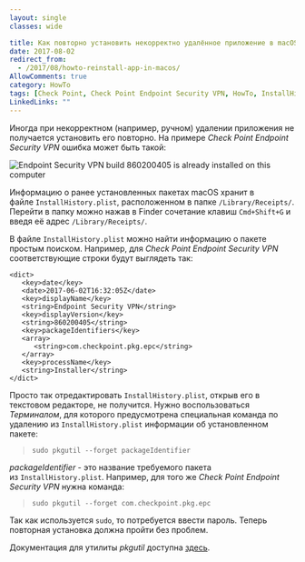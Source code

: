 ```yaml
---
layout: single
classes: wide

title: Как повторно установить некорректно удалённое приложение в macOS?
date: 2017-08-02
redirect_from:
  - /2017/08/howto-reinstall-app-in-macos/
AllowComments: true
category: HowTo
tags: [Check Point, Check Point Endpoint Security VPN, HowTo, InstallHistory.plist, macOS, macOS Sierra, pkgutil]
LinkedLinks: ""
---
```

Иногда при некорректном (например, ручном) удалении приложения не получается установить его повторно. На примере _Check Point Endpoint Security VPN_ ошибка может быть такой:

![Endpoint Security VPN build 860200405 is already installed on this computer](/assets/images/2017/Endpoint-Security-VPN-build-860200405-is-already-installed-on-this-computer.jpg)

Информацию о ранее установленных пакетах macOS хранит в файле `InstallHistory.plist`, расположенном в папке `/Library/Receipts/`. Перейти в папку можно нажав в Finder сочетание клавиш `Cmd+Shift+G` и введя её адрес `/Library/Receipts/`.

В файле `InstallHistory.plist` можно найти информацию о пакете простым поиском. Например, для _Check Point Endpoint Security VPN_ соответствующие строки будут выглядеть так:

```
<dict>
   <key>date</key>
   <date>2017-06-02T16:32:05Z</date>
   <key>displayName</key>
   <string>Endpoint Security VPN</string>
   <key>displayVersion</key>
   <string>860200405</string>
   <key>packageIdentifiers</key>
   <array>
      <string>com.checkpoint.pkg.epc</string>
   </array>
   <key>processName</key>
   <string>Installer</string>
</dict>
```

Просто так отредактировать `InstallHistory.plist`, открыв его в текстовом редакторе, не получится. Нужно воспользоваться _Терминалом_, для которого предусмотрена специальная команда по удалению из `InstallHistory.plist` информации об установленном пакете:

> `sudo pkgutil --forget packageIdentifier`

_packageIdentifier_ - это название требуемого пакета из `InstallHistory.plist`. Например, для того же _Check Point Endpoint Security VPN_ нужна команда:

> `sudo pkgutil --forget com.checkpoint.pkg.epc`

Так как используется `sudo`, то потребуется ввести пароль. Теперь повторная установка должна пройти без проблем.

Документация для утилиты _pkgutil_ доступна [здесь](https://developer.apple.com/legacy/library/documentation/Darwin/Reference/ManPages/man1/pkgutil.1.html).
